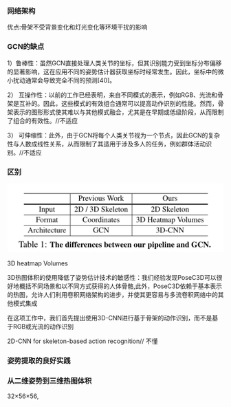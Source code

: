### 网络架构

优点:骨架不受背景变化和灯光变化等环境干扰的影响





### GCN的缺点

1）鲁棒性：虽然GCN直接处理人类关节的坐标，但其识别能力受到坐标分布偏移的显著影响，这在应用不同的姿势估计器获取坐标时经常发生。因此，坐标中的微小扰动通常会导致完全不同的预测[40]。

2）  互操作性：以前的工作已经表明，来自不同模式的表示，例如RGB、光流和骨架是互补的。因此，这些模式的有效组合通常可以提高动作识别的性能。然而，骨架表示的图形形式使其难以与其他模式融合，尤其是在早期或低级阶段，从而限制了组合的有效性。//不适应

3）  可伸缩性：此外，由于GCN将每个人类关节视为一个节点，因此GCN的复杂性与人数成线性关系，从而限制了其适用于涉及多人的任务，例如群体活动识别。//不适应





### 区别

![image-20220322103607079](PoseC3D.assets/image-20220322103607079.png)

3D heatmap Volumes





3D热图体积的使用降低了姿势估计技术的敏感性：我们经验发现PoseC3D可以很好地概括不同场景和以不同方式获得的人体骨骼,此外，PoseC3D依赖于基本表示的热图，允许人们利用卷积网络架构的进步，并使其更容易与多流卷积网络中的其他模式集成





在这项工作中，我们首先提出使用3D-CNN进行基于骨架的动作识别，而不是基于RGB或光流的动作识别





2D-CNN for skeleton-based action recognition// 不懂     





### 姿势提取的良好实践



### 从二维姿势到三维热图体积

32×56×56,